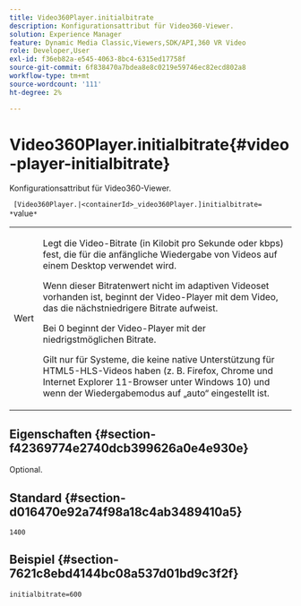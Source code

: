 ```yaml
---
title: Video360Player.initialbitrate
description: Konfigurationsattribut für Video360-Viewer.
solution: Experience Manager
feature: Dynamic Media Classic,Viewers,SDK/API,360 VR Video
role: Developer,User
exl-id: f36eb82a-e545-4063-8bc4-6315ed17758f
source-git-commit: 6f838470a7bdea8e8c0219e59746ec82ecd802a8
workflow-type: tm+mt
source-wordcount: '111'
ht-degree: 2%

---
```


# Video360Player.initialbitrate{#video-player-initialbitrate}

Konfigurationsattribut für Video360-Viewer.

` [Video360Player.|<containerId>_video360Player.]initialbitrate= *`value`*`

<table id="table_C616483932C2482CA9794DDD7313FD7C"> 
 <tbody> 
  <tr> 
   <td colname="col1"> <p> <span class="codeph"> Wert</span> </p> </td> 
   <td colname="col2"> <p> Legt die Video-Bitrate (in Kilobit pro Sekunde oder kbps) fest, die für die anfängliche Wiedergabe von Videos auf einem Desktop verwendet wird. </p> <p>Wenn dieser Bitratenwert nicht im adaptiven Videoset vorhanden ist, beginnt der Video-Player mit dem Video, das die nächstniedrigere Bitrate aufweist. </p> <p>Bei <span class="codeph"> 0</span> beginnt der Video-Player mit der niedrigstmöglichen Bitrate. </p> <p>Gilt nur für Systeme, die keine native Unterstützung für HTML5-HLS-Videos haben (z. B. Firefox, Chrome und Internet Explorer 11-Browser unter Windows 10) und wenn der Wiedergabemodus auf „auto“ eingestellt ist. </p> </td> 
  </tr> 
 </tbody> 
</table>

## Eigenschaften {#section-f42369774e2740dcb399626a0e4e930e}

Optional.

## Standard {#section-d016470e92a74f98a18c4ab3489410a5}

`1400`

## Beispiel {#section-7621c8ebd4144bc08a537d01bd9c3f2f}

```
initialbitrate=600
```
